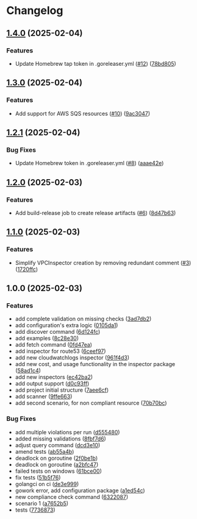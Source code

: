 # Changelog

## [1.4.0](https://github.com/Excoriate/aws-taggy/compare/v1.3.0...v1.4.0) (2025-02-04)


### Features

* Update Homebrew tap token in .goreleaser.yml ([#12](https://github.com/Excoriate/aws-taggy/issues/12)) ([78bd805](https://github.com/Excoriate/aws-taggy/commit/78bd805ebc2ca60b8ec98a3df1a99c3bef74c1e3))

## [1.3.0](https://github.com/Excoriate/aws-taggy/compare/v1.2.1...v1.3.0) (2025-02-04)


### Features

* Add support for AWS SQS resources ([#10](https://github.com/Excoriate/aws-taggy/issues/10)) ([9ac3047](https://github.com/Excoriate/aws-taggy/commit/9ac304742d241bcda2e89c0f36b5d74dbd8d3d5b))

## [1.2.1](https://github.com/Excoriate/aws-taggy/compare/v1.2.0...v1.2.1) (2025-02-04)


### Bug Fixes

* Update Homebrew token in .goreleaser.yml ([#8](https://github.com/Excoriate/aws-taggy/issues/8)) ([aaae42e](https://github.com/Excoriate/aws-taggy/commit/aaae42e5f6959daa30f5e12f716990632417034e))

## [1.2.0](https://github.com/Excoriate/aws-taggy/compare/v1.1.0...v1.2.0) (2025-02-03)


### Features

* Add build-release job to create release artifacts ([#6](https://github.com/Excoriate/aws-taggy/issues/6)) ([8d47b63](https://github.com/Excoriate/aws-taggy/commit/8d47b6310b625e2b8586c4a39b9a7e4d960f5a39))

## [1.1.0](https://github.com/Excoriate/aws-taggy/compare/v1.0.0...v1.1.0) (2025-02-03)


### Features

* Simplify VPCInspector creation by removing redundant comment ([#3](https://github.com/Excoriate/aws-taggy/issues/3)) ([1720ffc](https://github.com/Excoriate/aws-taggy/commit/1720ffc1831a41f7f76c8d55e87b2cc965f85f02))

## 1.0.0 (2025-02-03)


### Features

* add complete validation on missing checks ([3ad7db2](https://github.com/Excoriate/aws-taggy/commit/3ad7db25f6a748fa5d43a2534511af4a4593b0d3))
* add configuration's extra logic ([0105da1](https://github.com/Excoriate/aws-taggy/commit/0105da168e0c37a89fd652e02efdcdcbc12f30f3))
* add discover command ([6d124fc](https://github.com/Excoriate/aws-taggy/commit/6d124fce9a519eba1e3466c063f941988f5a35b5))
* add examples ([8c28e30](https://github.com/Excoriate/aws-taggy/commit/8c28e30d706eab39ef0a544c1f85ea5877a15fb3))
* add fetch command ([0fd47ea](https://github.com/Excoriate/aws-taggy/commit/0fd47ea47c1ca46328e36fc63d457c60e391cc8c))
* add inspector for route53 ([6ceef97](https://github.com/Excoriate/aws-taggy/commit/6ceef97bcc16f5f14e2ccc7cd163e84dbca15656))
* add new cloudwatchlogs inspector ([961f4d3](https://github.com/Excoriate/aws-taggy/commit/961f4d3df332d3862efe3e94951ad558769ec1a5))
* add new cost, and usage functionality in the inspector package ([58ad1c4](https://github.com/Excoriate/aws-taggy/commit/58ad1c449a9f837d753a523d2424041dd7295305))
* add new inspectors ([ec42ba2](https://github.com/Excoriate/aws-taggy/commit/ec42ba2c475a96dcdc77c26834f6d3f13754d2de))
* add output support ([d0c93ff](https://github.com/Excoriate/aws-taggy/commit/d0c93ff6cabc91861629e4e518fb3a15a4a7e322))
* add project initial structure ([7aee6cf](https://github.com/Excoriate/aws-taggy/commit/7aee6cf59bb72223088c7beeda86195cefcceb8e))
* add scanner ([9ffe663](https://github.com/Excoriate/aws-taggy/commit/9ffe66388e2ead087c366dcccdad59b43b25cb00))
* add second scenario, for non compliant resource ([70b70bc](https://github.com/Excoriate/aws-taggy/commit/70b70bcbd6b6a661a0b7ce2618b569571dc81a1e))


### Bug Fixes

* add multiple violations per run ([d555480](https://github.com/Excoriate/aws-taggy/commit/d5554801b73b0c88eae69aaa053036e9618611bf))
* added missing validations ([8fbf7d6](https://github.com/Excoriate/aws-taggy/commit/8fbf7d6e2b52fab981a786584aea4da90cc8d086))
* adjust query command ([dcd3e10](https://github.com/Excoriate/aws-taggy/commit/dcd3e10f40c76e7d3428919da95b6e05b4327baa))
* amend tests ([ab55a4b](https://github.com/Excoriate/aws-taggy/commit/ab55a4b12d2865340568a7e1e9e051ceb649b002))
* deadlock on goroutine ([2f0be1b](https://github.com/Excoriate/aws-taggy/commit/2f0be1ba37021ba660fadceef415bf1fe9e484ea))
* deadlock on goroutine ([a2bfc47](https://github.com/Excoriate/aws-taggy/commit/a2bfc47c3d2fbbeb7fd9a6b23571526475861641))
* failed tests on windows ([61bce00](https://github.com/Excoriate/aws-taggy/commit/61bce00b15345735800363b3a6120042e03a9cc6))
* fix tests ([51b5f76](https://github.com/Excoriate/aws-taggy/commit/51b5f76c4df7e411edd7db67520f3f2c31fddf6b))
* golangci on ci ([de3e999](https://github.com/Excoriate/aws-taggy/commit/de3e99942319f477354255b2e9cb6caf410a0b1e))
* gowork error, add configuration package ([a1ed54c](https://github.com/Excoriate/aws-taggy/commit/a1ed54c54c3e370c83014bf8d44f1aa936a48bd3))
* new compliance check command ([6322087](https://github.com/Excoriate/aws-taggy/commit/63220875912b527badedae241f78357e6e71edc4))
* scenario 1 ([a7652b5](https://github.com/Excoriate/aws-taggy/commit/a7652b5ce4e528f0ed4132cc5aa730995936f83f))
* tests ([7736873](https://github.com/Excoriate/aws-taggy/commit/7736873ad21a7490539829bd70f3d668d4ef6aa7))
